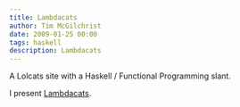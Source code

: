 ```yaml
---
title: Lambdacats
author: Tim McGilchrist
date: 2009-01-25 00:00
tags: haskell
description: Lambdacats
---
```


A Lolcats site with a Haskell / Functional Programming slant.

I present [Lambdacats](http://spl.smugmug.com/gallery/13227630_j2MHcg/).
